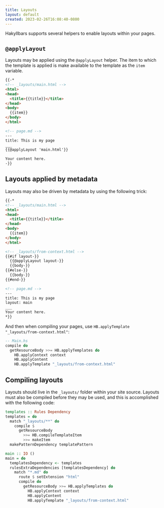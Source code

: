 ```yaml
---
title: Layouts
layout: default
created: 2023-02-26T16:08:40-0800
---
```


Hakyllbars supports several helpers to enable layouts within your pages.

## `@applyLayout`

Layouts may be applied using the `@applyLayout` helper. The item to which the template is applied is make available to
the template as the `item` variable.

```html
{{-*
<!-- _layouts/main.html -->
<html>
<head>
  <title>{{title}}</title>
</head>
<body>
  {{item}}
</body>
</html>

<!-- page.md -->
---
title: This is my page
___
{{@applyLayout 'main.html'}}

Your content here.
-}}
```

## Layouts applied by metadata

Layouts may also be driven by metadata by using the following trick:

```html
{{-*
<!-- _layouts/main.html -->
<html>
<head>
  <title>{{title}}</title>
</head>
<body>
  {{item}}
</body>
</html>

<!-- _layouts/from-context.html -->
{{#if layout-}}
  {{@applyLayout layout-}}
  {{body-}}
{{#else-}}
  {{body-}}
{{#end-}}

<!-- page.md -->
---
title: This is my page
layout: main
___
Your content here.
*}}
```

And then when compiling your pages, use `HB.applyTemplate "_layouts/from-context.html"`:

```haskell
-- Main.hs
compile do
  getResourceBody >>= HB.applyTemplates do
    HB.applyContext context
    HB.applyContent
    HB.applyTemplate "_layouts/from-context.html"
```

## Compiling layouts

Layouts should live in the `_layouts/` folder within your site source. Layouts must also be compiled before they may be
used, and this is accomplished with the following code:

```haskell
templates :: Rules Dependency
templates = do
  match "_layouts/**" do
    compile $
      getResourceBody
        >>= HB.compileTemplateItem
        >>= makeItem
  makePatternDependency templatePattern

main :: IO ()
main = do
  templatesDependency <- templates
  rulesExtraDependencies [templatesDependency] do
    match "*.md" do
      route $ setExtension "html"
      compile do
        getResourceBody >>= HB.applyTemplates do
          HB.applyContext context
          HB.applyContent
          HB.applyTemplate "_layouts/from-context.html"
```
